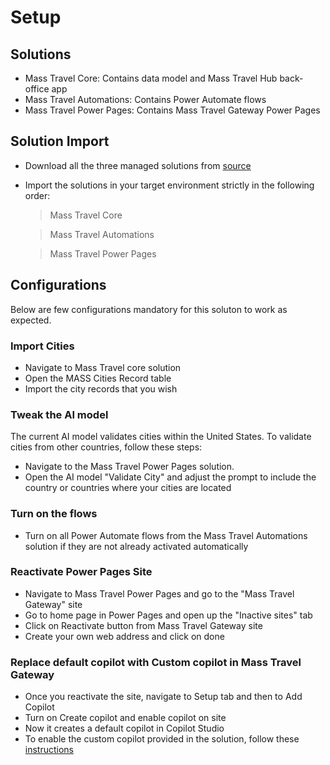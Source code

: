 # Setup

## Solutions
- Mass Travel Core: Contains data model and Mass Travel Hub back-office app
- Mass Travel Automations: Contains Power Automate flows
- Mass Travel Power Pages: Contains Mass Travel Gateway Power Pages

## Solution Import
- Download all the three managed solutions from [source](/source/)
- Import the solutions in your target environment strictly in the following order:
    > Mass Travel Core

    > Mass Travel Automations

    > Mass Travel Power Pages

## Configurations
Below are few configurations mandatory for this soluton to work as expected.

### Import Cities
- Navigate to Mass Travel core solution
- Open the MASS Cities Record table 
- Import the city records that you wish

### Tweak the AI model
The current AI model validates cities within the United States. To validate cities from other countries, follow these steps:

- Navigate to the Mass Travel Power Pages solution.
- Open the AI model "Validate City" and adjust the prompt to include the country or countries where your cities are located

### Turn on the flows
- Turn on all Power Automate flows from the Mass Travel Automations solution if they are not already activated automatically

### Reactivate Power Pages Site
- Navigate to Mass Travel Power Pages and go to the "Mass Travel Gateway" site
- Go to home page in Power Pages and open up the "Inactive sites" tab
- Click on Reactivate button from Mass Travel Gateway site
- Create your own web address and click on done

### Replace default copilot with Custom copilot in Mass Travel Gateway
- Once you reactivate the site, navigate to Setup tab and then to Add Copilot
- Turn on Create copilot and enable copilot on site
- Now it creates a default copilot in Copilot Studio
- To enable the custom copilot provided in the solution, follow these [instructions](https://learn.microsoft.com/en-us/power-pages/getting-started/pva-bot-how-to?tabs=enhanced#update-the-copilot-based-on-your-data-model-version)
